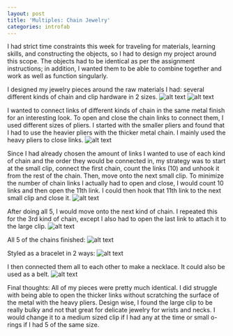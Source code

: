 ```yaml
---
layout: post
title: 'Multiples: Chain Jewelry'
categories: introfab
---
```


I had strict time constraints this week for traveling for materials, learning skills, and constructing the objects, so I had to design my project around this scope. The objects had to be identical as per the assignment instructions; in addition, I wanted them to be able to combine together and work as well as function singularly.

I designed my jewelry pieces around the raw materials I had: several different kinds of chain and clip hardware in 2 sizes.
![alt text](https://raw.githubusercontent.com/jirrian/jirrian.github.io/master/images/introfab/multiplesChainJewelry/IMG_20170920_192732_c.jpg)
![alt text](https://raw.githubusercontent.com/jirrian/jirrian.github.io/master/images/introfab/multiplesChainJewelry/IMG_20170921_003802_c.jpg)

I wanted to connect links of different kinds of chain in the same metal finish for an interesting look. To open and close the chain links to connect them, I used different sizes of pliers. I started with the smaller pliers and found that I had to use the heavier pliers with the thicker metal chain. I mainly used the heavy pliers to close links.
![alt text](https://raw.githubusercontent.com/jirrian/jirrian.github.io/master/images/introfab/multiplesChainJewelry/IMG_20170920_193821_c.jpg)

Since I had already chosen the amount of links I wanted to use of each kind of chain and the order they would be connected in, my strategy was to start at the small clip, connect the first chain, count the links (10) and unhook it from the rest of the chain. Then, move onto the next small clip.
To minimize the number of chain links I actually had to open and close, I would count 10 links and then open the 11th link. I could then hook that 11th link to the next small clip and close it.
![alt text](https://raw.githubusercontent.com/jirrian/jirrian.github.io/master/images/introfab/multiplesChainJewelry/IMG_20170920_193935_c.jpg)

After doing all 5, I would move onto the next kind of chain. I repeated this for the 3rd kind of chain, except I also had to open the last link to attach it to the large clip.
![alt text](https://raw.githubusercontent.com/jirrian/jirrian.github.io/master/images/introfab/multiplesChainJewelry/IMG_20170920_212052_c.jpg)

All 5 of the chains finished:
![alt text](https://raw.githubusercontent.com/jirrian/jirrian.github.io/master/images/introfab/multiplesChainJewelry/IMG_20170921_000356.jpg)

Styled as a bracelet in 2 ways:
![alt text](https://github.com/jirrian/jirrian.github.io/blob/master/images/introfab/multiplesChainJewelry/bracelets.png?raw=true)

I then connected them all to each other to make a necklace. It could also be used as a belt.
![alt text](https://raw.githubusercontent.com/jirrian/jirrian.github.io/master/images/introfab/multiplesChainJewelry/IMG_20170921_002157_c.jpg)

Final thoughts: All of my pieces were pretty much identical. I did struggle with being able to open the thicker links without scratching the surface of the metal with the heavy pliers. 
Design wise, I found the large clip to be really bulky and not that great for delicate jewelry for wrists and necks. I would change it to a medium sized clip if I had any at the time or small o-rings if I had 5 of the same size.
